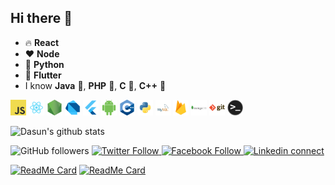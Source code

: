 ## Hi there 👋

- 🔥  **React**
- ❤ **Node**
- 👑 **Python**
- 🥈 **Flutter**
- I know **Java** 🎀, **PHP** 🎉, **C** 🎁, **C++** 🎊


<code><img height="25" src="https://raw.githubusercontent.com/github/explore/80688e429a7d4ef2fca1e82350fe8e3517d3494d/topics/javascript/javascript.png"></code>
<code><img height="25" src="https://raw.githubusercontent.com/github/explore/80688e429a7d4ef2fca1e82350fe8e3517d3494d/topics/react/react.png"></code>
<code><img height="25" src="https://raw.githubusercontent.com/github/explore/80688e429a7d4ef2fca1e82350fe8e3517d3494d/topics/nodejs/nodejs.png"></code>
<code><img height="25" src="https://raw.githubusercontent.com/github/explore/80688e429a7d4ef2fca1e82350fe8e3517d3494d/topics/dart/dart.png"></code>
<code><img height="25" src="https://raw.githubusercontent.com/github/explore/cebd63002168a05a6a642f309227eefeccd92950/topics/flutter/flutter.png"></code>
<code><img height="25" src="https://raw.githubusercontent.com/github/explore/80688e429a7d4ef2fca1e82350fe8e3517d3494d/topics/android/android.png"></code>
<code><img height="25" src="https://raw.githubusercontent.com/github/explore/80688e429a7d4ef2fca1e82350fe8e3517d3494d/topics/cpp/cpp.png"></code>
<code><img height="25" src="https://raw.githubusercontent.com/github/explore/80688e429a7d4ef2fca1e82350fe8e3517d3494d/topics/python/python.png"></code>
<code><img height="25" src="https://raw.githubusercontent.com/github/explore/80688e429a7d4ef2fca1e82350fe8e3517d3494d/topics/mysql/mysql.png"></code>
<code><img height="25" src="https://raw.githubusercontent.com/github/explore/80688e429a7d4ef2fca1e82350fe8e3517d3494d/topics/firebase/firebase.png"></code>
<code><img height="25" src="https://raw.githubusercontent.com/github/explore/80688e429a7d4ef2fca1e82350fe8e3517d3494d/topics/mongodb/mongodb.png"></code>
<code><img height="25" src="https://raw.githubusercontent.com/github/explore/80688e429a7d4ef2fca1e82350fe8e3517d3494d/topics/git/git.png"></code>
<code><img height="25" src="https://raw.githubusercontent.com/github/explore/80688e429a7d4ef2fca1e82350fe8e3517d3494d/topics/terminal/terminal.png"></code>

![Dasun's github stats](https://github-readme-stats.vercel.app/api/?username=dasunx&show_icons=true&title_color=00A885&icon_color=79ff97&text_color=9f9f9f&bg_color=151515)


![GitHub followers](https://img.shields.io/github/followers/dasunx?label=Follow&logo=github&style=for-the-badge) <a href="https://twitter.com/dasunxz"><img alt="Twitter Follow" src="https://img.shields.io/twitter/follow/dasunxz?label=Follow%20Me%20on%20Twitter&logo=twitter&style=for-the-badge"> </a> 
<a target="_blank" href="https://www.facebook.com/DasunEkanayak/"><img alt="Facebook Follow" src="https://img.shields.io/twitter/url?label=Facebook&logo=facebook&style=for-the-badge&url=https%3A%2F%2Fwww.facebook.com%2FDasunEkanayak%2F"> </a>
<a target="_blank" href="https://linkedin.com/in/dasunzx"><img alt="Linkedin connect" src="https://img.shields.io/twitter/url?label=Linkedin&logo=linkedin&style=for-the-badge&url=https%3A%2F%2Flinkedin.com%2Fin%2Fdasunzx"> </a>


[![ReadMe Card](https://github-readme-stats.vercel.app/api/pin/?username=dasunx&repo=event-planner)](https://github.com/dasunx/event-planner)
[![ReadMe Card](https://github-readme-stats.vercel.app/api/pin/?username=dasunx&repo=ticket-automation-backend)](https://github.com/dasunx/ticket-automation-backend)

<!----### profile visitors:
<code><img src="https://profile-counter.glitch.me/dasunx/count.svg" ></code>---!>
